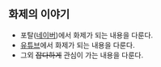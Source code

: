 ## 화제의 이야기

- 포탈([네이버](www.naver.com))에서 화제가 되는 내용을 다룬다.
- [유튜브](www.youtube.com)에서 화제가 되는 내용을 다룬다.
- 그외 ~~잡다하게~~ 관심이 가는 내용을 다룬다.

